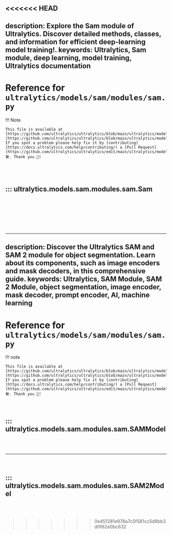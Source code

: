 <<<<<<< HEAD
---
description: Explore the Sam module of Ultralytics. Discover detailed methods, classes, and information for efficient deep-learning model training!.
keywords: Ultralytics, Sam module, deep learning, model training, Ultralytics documentation
---

# Reference for `ultralytics/models/sam/modules/sam.py`

!!! Note

    This file is available at [https://github.com/ultralytics/ultralytics/blob/main/ultralytics/models/sam/modules/sam.py](https://github.com/ultralytics/ultralytics/blob/main/ultralytics/models/sam/modules/sam.py). If you spot a problem please help fix it by [contributing](https://docs.ultralytics.com/help/contributing/) a [Pull Request](https://github.com/ultralytics/ultralytics/edit/main/ultralytics/models/sam/modules/sam.py) 🛠️. Thank you 🙏!

<br><br>

## ::: ultralytics.models.sam.modules.sam.Sam

<br><br>
=======
---
description: Discover the Ultralytics SAM and SAM 2 module for object segmentation. Learn about its components, such as image encoders and mask decoders, in this comprehensive guide.
keywords: Ultralytics, SAM Module, SAM 2 Module, object segmentation, image encoder, mask decoder, prompt encoder, AI, machine learning
---

# Reference for `ultralytics/models/sam/modules/sam.py`

!!! note

    This file is available at [https://github.com/ultralytics/ultralytics/blob/main/ultralytics/models/sam/modules/sam.py](https://github.com/ultralytics/ultralytics/blob/main/ultralytics/models/sam/modules/sam.py). If you spot a problem please help fix it by [contributing](https://docs.ultralytics.com/help/contributing/) a [Pull Request](https://github.com/ultralytics/ultralytics/edit/main/ultralytics/models/sam/modules/sam.py) 🛠️. Thank you 🙏!

<br>

## ::: ultralytics.models.sam.modules.sam.SAMModel

<br><br><hr><br>

## ::: ultralytics.models.sam.modules.sam.SAM2Model

<br><br>
>>>>>>> 0e451281e978a7c5f581cc5d9bb3d0f62e0bc632
